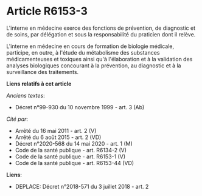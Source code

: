 # Article R6153-3

L'interne en médecine exerce des fonctions de prévention, de diagnostic et de soins, par délégation et sous la responsabilité
du praticien dont il relève.

L'interne en médecine en cours de formation de biologie médicale, participe, en outre, à l'étude du métabolisme des
substances médicamenteuses et toxiques ainsi qu'à l'élaboration et à la validation des analyses biologiques concourant à la
prévention, au diagnostic et à la surveillance des traitements.

**Liens relatifs à cet article**

_Anciens textes_:

  - Décret n°99-930 du 10 novembre 1999 - art. 3 (Ab)

_Cité par_:

  - Arrêté du 16 mai 2011 - art. 2 (V)
  - Arrêté du 6 août 2015 - art. 2 (VD)
  - Décret n°2020-568 du 14 mai 2020 - art. 1 (M)
  - Code de la santé publique - art. R6134-2 (V)
  - Code de la santé publique - art. R6153-1 (V)
  - Code de la santé publique - art. R6153-44 (VD)

**Liens**:

  - DEPLACE: Décret n°2018-571 du 3 juillet 2018 - art. 2
